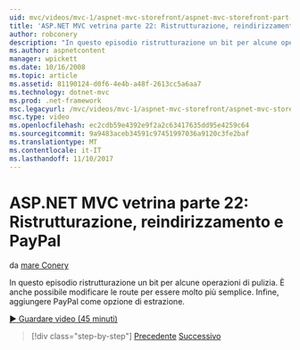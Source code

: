 ```yaml
---
uid: mvc/videos/mvc-1/aspnet-mvc-storefront/aspnet-mvc-storefront-part-22-restructuring-rerouting-and-paypal
title: 'ASP.NET MVC vetrina parte 22: Ristrutturazione, reindirizzamento e PayPal | Documenti Microsoft'
author: robconery
description: "In questo episodio ristrutturazione un bit per alcune operazioni di pulizia. È anche possibile modificare le route per essere molto più semplice. Infine, aggiungere PayPal come optio un'estrazione..."
ms.author: aspnetcontent
manager: wpickett
ms.date: 10/16/2008
ms.topic: article
ms.assetid: 81190124-d0f6-4e4b-a48f-2613cc5a6aa7
ms.technology: dotnet-mvc
ms.prod: .net-framework
msc.legacyurl: /mvc/videos/mvc-1/aspnet-mvc-storefront/aspnet-mvc-storefront-part-22-restructuring-rerouting-and-paypal
msc.type: video
ms.openlocfilehash: ec2cdb59e4392e9f2a2c63417635dd95e4259c64
ms.sourcegitcommit: 9a9483aceb34591c97451997036a9120c3fe2baf
ms.translationtype: MT
ms.contentlocale: it-IT
ms.lasthandoff: 11/10/2017
---
```

<a name="aspnet-mvc-storefront-part-22-restructuring-rerouting-and-paypal"></a>ASP.NET MVC vetrina parte 22: Ristrutturazione, reindirizzamento e PayPal
====================
da [mare Conery](https://github.com/robconery)

In questo episodio ristrutturazione un bit per alcune operazioni di pulizia. È anche possibile modificare le route per essere molto più semplice. Infine, aggiungere PayPal come opzione di estrazione.

[&#9654; Guardare video (45 minuti)](https://channel9.msdn.com/Blogs/ASP-NET-Site-Videos/aspnet-mvc-storefront-part-22-restructuring-rerouting-and-paypal)

>[!div class="step-by-step"]
[Precedente](aspnet-mvc-storefront-part-21-order-manager-and-personalization.md)
[Successivo](aspnet-mvc-storefront-part-23-getting-started-with-domain-driven-design.md)
